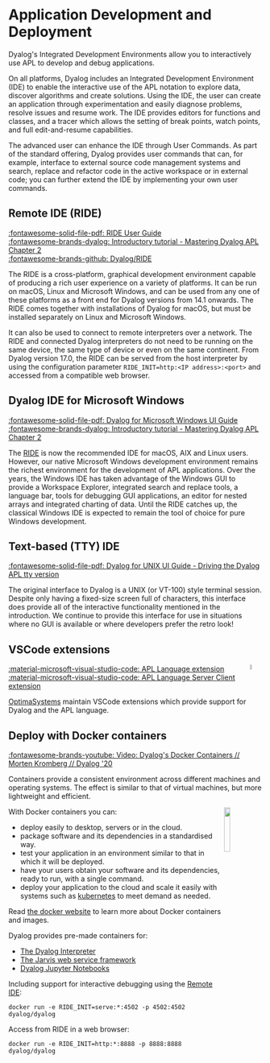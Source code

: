 # Application Development and Deployment
Dyalog's Integrated Development Environments allow you to interactively use APL to develop and debug applications.

On all platforms, Dyalog includes an Integrated Development Environment (IDE) to enable the interactive use of the APL notation to explore data, discover algorithms and create solutions. Using the IDE, the user can create an application through experimentation and easily diagnose problems, resolve issues and resume work. The IDE provides editors for functions and classes, and a tracer which allows the setting of break points, watch points, and full edit-and-resume capabilities.

The advanced user can enhance the IDE through User Commands. As part of the standard offering, Dyalog provides user commands that can, for example, interface to external source code management systems and search, replace and refactor code in the active workspace or in external code; you can further extend the IDE by implementing your own user commands.

## Remote IDE (RIDE)
[:fontawesome-solid-file-pdf: RIDE User Guide](https://docs.dyalog.com/latest/RIDE%20User%20Guide.pdf)  
[:fontawesome-brands-dyalog: Introductory tutorial - Mastering Dyalog APL Chapter 2](https://mastering.dyalog.com/Getting-Started.html#the-ride-working-environment)  
[:fontawesome-brands-github: Dyalog/RIDE](http://github.com/Dyalog/ride)

The RIDE is a cross-platform, graphical development environment capable of producing a rich user experience on a variety of platforms. It can be run on macOS, Linux and Microsoft Windows, and can be used from any one of these platforms as a front end for Dyalog versions from 14.1 onwards. The RIDE comes together with installations of Dyalog for macOS, but must be installed separately on Linux and Microsoft Windows.

It can also be used to connect to remote interpreters over a network. The RIDE and connected Dyalog interpreters do not need to be running on the same device, the same type of device or even on the same continent. From Dyalog version 17.0, the RIDE can be served from the host interpreter by using the configuration parameter `RIDE_INIT=http:<IP address>:<port>` and accessed from a compatible web browser.

## Dyalog IDE for Microsoft Windows
[:fontawesome-solid-file-pdf: Dyalog for Microsoft Windows UI Guide](https://docs.dyalog.com/latest/Dyalog%20for%20Microsoft%20Windows%20UI%20Guide.pdf)  
[:fontawesome-brands-dyalog: Introductory tutorial - Mastering Dyalog APL Chapter 2](https://mastering.dyalog.com/Getting-Started.html#the-standard-microsoft-windows-interpreter-working-environment)  

The [RIDE](#remote-ide-ride) is now the recommended IDE for macOS, AIX and Linux users. However, our native Microsoft Windows development environment remains the richest environment for the development of APL applications. Over the years, the Windows IDE has taken advantage of the Windows GUI to provide a Workspace Explorer, integrated search and replace tools, a language bar, tools for debugging GUI applications, an editor for nested arrays and integrated charting of data. Until the RIDE catches up, the classical Windows IDE is expected to remain the tool of choice for pure Windows development.

## Text-based (TTY) IDE
[:fontawesome-solid-file-pdf: Dyalog for UNIX UI Guide - Driving the Dyalog APL tty version](https://docs.dyalog.com/latest/Dyalog%20for%20UNIX%20UI%20Guide.pdf#page=11)

The original interface to Dyalog is a UNIX (or VT-100) style terminal session. Despite only having a fixed-size screen full of characters, this interface does provide all of the interactive functionality mentioned in the introduction. We continue to provide this interface for use in situations where no GUI is available or where developers prefer the retro look!

## VSCode extensions
<img style="width:5%; float:right;" src="https://code.visualstudio.com/assets/images/code-stable.png" />

[:material-microsoft-visual-studio-code: APL Language extension](https://marketplace.visualstudio.com/items?itemName=OptimaSystems.vscode-apl-language)  
[:material-microsoft-visual-studio-code: APL Language Server Client extension](https://marketplace.visualstudio.com/items?itemName=OptimaSystems.vscode-apl-language-client)

[OptimaSystems](https://optima-systems.co.uk/) maintain VSCode extensions which provide support for Dyalog and the APL language.

## Deploy with Docker containers
[:fontawesome-brands-youtube: Video: Dyalog's Docker Containers // Morten Kromberg // Dyalog '20](https://dyalog.tv/Dyalog20/?v=DeNkIYRehSs)  

Containers provide a consistent environment across different machines and operating systems. The effect is similar to that of virtual machines, but more lightweight and efficient.

<img style="width:15%; float:right;" src="https://www.docker.com/wp-content/uploads/2022/03/vertical-logo-monochromatic.png" />

With Docker containers you can:

- deploy easily to desktop, servers or in the cloud.
- package software and its dependencies in a standardised way.
- test your application in an environment similar to that in which it will be deployed.
- have your users obtain your software and its dependencies, ready to run, with a single command.
- deploy your application to the cloud and scale it easily with systems such as [kubernetes](https://kubernetes.io/) to meet demand as needed.

Read [the docker website](https://www.docker.com/resources/what-container/) to learn more about Docker containers and images.

Dyalog provides pre-made containers for:

- [The Dyalog Interpreter](https://hub.docker.com/r/dyalog/dyalog)
- [The Jarvis web service framework](https://hub.docker.com/r/dyalog/jarvis)
- [Dyalog Jupyter Notebooks](https://hub.docker.com/r/dyalog/jupyter)

Including support for interactive debugging using the [Remote IDE](https://docs.dyalog.com/latest/RIDE%20User%20Guide.pdf):

```shell
docker run -e RIDE_INIT=serve:*:4502 -p 4502:4502 dyalog/dyalog
```

Access from RIDE in a web browser:

```APL
docker run -e RIDE_INIT=http:*:8888 -p 8888:8888 dyalog/dyalog
```
